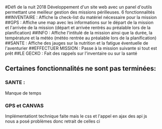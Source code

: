 #Défi de la nuit 2018
Développement d'un site web avec un panel d'outils permettant une meilleur gestion des missions périlleuses.
6 fonctionnalités
##INVENTAIRE :
Affiche la check-list du matériel nécessaire pour la mission
##GPS : 
Affiche une map avec les informations sur le départ de la mission et l'arrivée de la mission (départ et arrivée rentrés au préalable lors de la planification)
##INFO :
Affiche l'intitulé de la mission ainsi que la durée, la température et la météo (météo rentrée au préalable lors de la planification)
##SANTE :
Affiche des jauges sur la nutrition et la fatigue éventuelle de l'aventurier
##EFFECTUER MISSION :
Passe à la mission suivante si tout est prêt
##LE GECKO :
Fait des rappels sur l'inventaire ou sur la santé
## Certaines fonctionnalités ne sont pas terminées: 
### SANTE : ###
Manque de temps
### GPS et CANVAS ###
Implémentationt technique faite mais le css et l'appel en ajax des api js nous a posé problèmes donc retrait de celles ci
